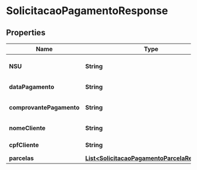 
# SolicitacaoPagamentoResponse

## Properties
Name | Type | Description | Notes
------------ | ------------- | ------------- | -------------
**NSU** | **String** | Número sequencial único. |  [optional]
**dataPagamento** | **String** | Data do pagamento. |  [optional]
**comprovantePagamento** | **String** | Comprovante do pagamento. |  [optional]
**nomeCliente** | **String** | Nome do Cliente. |  [optional]
**cpfCliente** | **String** | CPF do Cliente. |  [optional]
**parcelas** | [**List&lt;SolicitacaoPagamentoParcelaResponse&gt;**](SolicitacaoPagamentoParcelaResponse.md) |  |  [optional]



